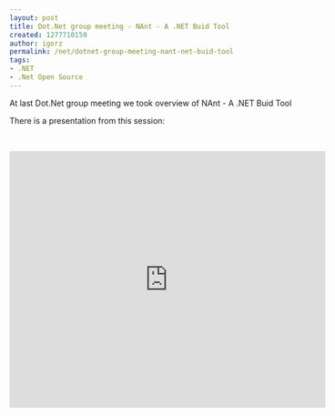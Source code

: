 ```yaml
---
layout: post
title: Dot.Net group meeting - NAnt - A .NET Buid Tool
created: 1277710159
author: igorz
permalink: /net/dotnet-group-meeting-nant-net-buid-tool
tags:
- .NET
- .Net Open Source
---
```

<p>At last  Dot.Net group meeting we took overview of NAnt - A .NET Buid Tool</p>
<p>There is a presentation from this session:</p>
<p>&nbsp;</p>
<p><iframe height="451" frameborder="0" width="555" src="http://docs.google.com/present/embed?id=d83mcmc_12jnvs7bck&amp;size=m"></iframe></p>
